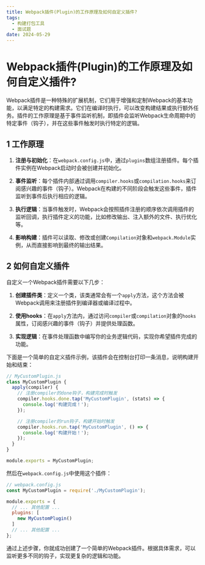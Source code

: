 ```yaml
---
title: Webpack插件(Plugin)的工作原理及如何自定义插件?
tags:
  - 构建打包工具
  - 面试题
date: 2024-05-29
---
```

# Webpack插件(Plugin)的工作原理及如何自定义插件?

Webpack插件是一种特殊的扩展机制，它们用于增强和定制Webpack的基本功能，以满足特定的构建需求。它们在编译时执行，可以改变构建结果或执行额外任务。插件的工作原理是基于事件监听机制，即插件会监听Webpack生命周期中的特定事件（钩子），并在这些事件触发时执行特定的逻辑。

## 1 工作原理

1. **注册与初始化**：在`webpack.config.js`中，通过`plugins`数组注册插件。每个插件实例在Webpack启动时会被创建并初始化。
    
2. **事件监听**：每个插件内部通过调用`compiler.hooks`或`compilation.hooks`来订阅感兴趣的事件（钩子）。Webpack在构建的不同阶段会触发这些事件，插件监听到事件后执行相应的逻辑。
    
3. **执行逻辑**：当事件触发时，Webpack会按照插件注册的顺序依次调用插件的监听回调，执行插件定义的功能，比如修改输出、注入额外的文件、执行优化等。
    
4. **影响构建**：插件可以读取、修改或创建`Compilation`对象和`webpack.Module`实例，从而直接影响到最终的输出结果。
    

## 2 如何自定义插件

自定义一个Webpack插件需要以下几步：

1. **创建插件类**：定义一个类，该类通常会有一个`apply`方法，这个方法会被Webpack调用来注册插件到编译器或编译过程中。
    
2. **使用hooks**：在`apply`方法内，通过访问`compiler`或`compilation`对象的`hooks`属性，订阅感兴趣的事件（钩子）并提供处理函数。
    
3. **实现逻辑**：在事件处理函数中编写你的业务逻辑代码，实现你希望插件完成的功能。
    

下面是一个简单的自定义插件示例，该插件会在控制台打印一条消息，说明构建开始和结束：

```js
// MyCustomPlugin.js
class MyCustomPlugin {
  apply(compiler) {
    // 注册compiler的done钩子，构建完成时触发
    compiler.hooks.done.tap('MyCustomPlugin', (stats) => {
      console.log('构建完成！');
    });

    // 注册compiler的run钩子，构建开始时触发
    compiler.hooks.run.tap('MyCustomPlugin', () => {
      console.log('构建开始！');
    });
  }
}

module.exports = MyCustomPlugin;
```

然后在`webpack.config.js`中使用这个插件：

```js
// webpack.config.js
const MyCustomPlugin = require('./MyCustomPlugin');

module.exports = {
  // ... 其他配置 ...
  plugins: [
    new MyCustomPlugin()
  ]
  // ... 其他配置 ...
};
```

通过上述步骤，你就成功创建了一个简单的Webpack插件。根据具体需求，可以监听更多不同的钩子，实现更复杂的逻辑和功能。

